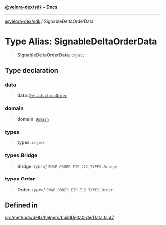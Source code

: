 [**@velora-dex/sdk**](../README.md) • **Docs**

***

[@velora-dex/sdk](../globals.md) / SignableDeltaOrderData

# Type Alias: SignableDeltaOrderData

> **SignableDeltaOrderData**: `object`

## Type declaration

### data

> **data**: [`DeltaAuctionOrder`](DeltaAuctionOrder.md)

### domain

> **domain**: [`Domain`](../-internal-/type-aliases/Domain.md)

### types

> **types**: `object`

### types.Bridge

> **Bridge**: *typeof* `SWAP_ORDER_EIP_712_TYPES.Bridge`

### types.Order

> **Order**: *typeof* `SWAP_ORDER_EIP_712_TYPES.Order`

## Defined in

[src/methods/delta/helpers/buildDeltaOrderData.ts:47](https://github.com/VeloraDEX/sdk/blob/feat/extend_delta_orders_filtering/src/methods/delta/helpers/buildDeltaOrderData.ts#L47)
